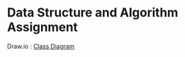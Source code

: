 # Data Structure and Algorithm Assignment

Draw.io : [Class Diagram](https://drive.google.com/file/d/1FVRCWOjlSDaAMUcRRjPHeiPaUzt5vi2c/view?usp=sharing)
